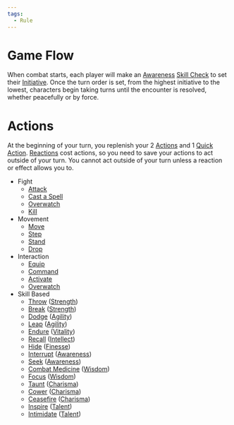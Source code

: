 ```yaml
---  
tags:  
  - Rule  
---  
```

# Game Flow  
When combat starts, each player will make an [Awareness](./Awareness.md) [Skill Check](./Skill%20Check.md) to set their [Initiative](./Initiative.md). Once the turn order is set, from the highest initiative to the lowest, characters begin taking turns until the encounter is resolved, whether peacefully or by force.  
  
# Actions  
At the beginning of your turn, you replenish your 2 [Actions](./Action.md) and 1 [Quick Action](./Quick%20Action.md). [Reactions](./Reaction.md) cost actions, so you need to save your actions to act outside of your turn. You cannot act outside of your turn unless a reaction or effect allows you to.  
  
- Fight  
	- [Attack](./Attack.md)  
	- [Cast a Spell](./Cast%20a%20Spell.md)  
	- [Overwatch](./Overwatch.md)  
	- [Kill](./Kill.md)  
- Movement  
	- [Move](./Move.md)  
	- [Step](./Step.md)  
	- [Stand](./Stand.md)  
	- [Drop](./Drop.md)  
- Interaction  
	- [Equip](./Equip.md)  
	- [Command](./Command.md)  
	- [Activate](./Activate.md)  
	- [Overwatch](./Overwatch.md)  
- Skill Based  
	- [Throw](./Throw.md) ([Strength](./Strength.md))  
	- [Break](./Break.md) ([Strength](./Strength.md))  
	- [Dodge](./Dodge.md) ([Agility](./Agility.md))  
	- [Leap](./Leap.md) ([Agility](./Agility.md))  
	- [Endure](./Endure.md) ([Vitality](./Vitality.md))  
	- [Recall](./Recall.md) ([Intellect](./Intellect.md))  
	- [Hide](./Hide.md) ([Finesse](./Finesse.md))  
	- [Interrupt](./Interrupt.md) ([Awareness](./Awareness.md))  
	- [Seek](./Seek.md) ([Awareness](./Awareness.md))  
	- [Combat Medicine](./Combat%20Medicine.md) ([Wisdom](./Wisdom.md))  
	- [Focus](./Focus.md) ([Wisdom](./Wisdom.md))  
	- [Taunt](./Taunt.md) ([Charisma](./Charisma.md))  
	- [Cower](./Cower.md) ([Charisma](./Charisma.md))  
	- [Ceasefire](./Ceasefire.md) ([Charisma](./Charisma.md))  
	- [Inspire](./Inspire.md) ([Talent](./Talent.md))  
	- [Intimidate](./Intimidate.md) ([Talent](./Talent.md))  

